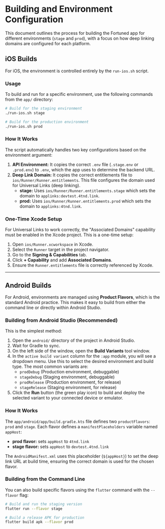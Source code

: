 # Building and Environment Configuration

This document outlines the process for building the Fortuned app for different environments (`stage` and `prod`), with a focus on how deep linking domains are configured for each platform.

## iOS Builds

For iOS, the environment is controlled entirely by the `run-ios.sh` script.

### Usage

To build and run for a specific environment, use the following commands from the `app/` directory:

```bash
# Build for the staging environment
./run-ios.sh stage

# Build for the production environment
./run-ios.sh prod
```

### How It Works

The script automatically handles two key configurations based on the environment argument:

1.  **API Environment:** It copies the correct `.env` file (`.stage.env` or `.prod.env`) to `.env`, which the app uses to determine the backend URL.
2.  **Deep Link Domain:** It copies the correct entitlements file to `ios/Runner/Runner.entitlements`. This file configures the domain used for Universal Links (deep linking).
    *   **stage:** Uses `ios/Runner/Runner.entitlements.stage` which sets the domain to `applinks:devtest.4tnd.link`.
    *   **prod:** Uses `ios/Runner/Runner.entitlements.prod` which sets the domain to `applinks:4tnd.link`.

### One-Time Xcode Setup

For Universal Links to work correctly, the "Associated Domains" capability must be enabled in the Xcode project. This is a one-time setup:

1.  Open `ios/Runner.xcworkspace` in Xcode.
2.  Select the `Runner` target in the project navigator.
3.  Go to the **Signing & Capabilities** tab.
4.  Click **+ Capability** and add **Associated Domains**.
5.  Ensure the `Runner.entitlements` file is correctly referenced by Xcode.

---

## Android Builds

For Android, environments are managed using **Product Flavors**, which is the standard Android practice. This makes it easy to build from either the command line or directly within Android Studio.

### Building from Android Studio (Recommended)

This is the simplest method:

1.  Open the `android/` directory of the project in Android Studio.
2.  Wait for Gradle to sync.
3.  On the left side of the window, open the **Build Variants** tool window.
4.  In the `active build variant` column for the `:app` module, you will see a dropdown menu. Use this to select the desired environment and build type. The most common variants are:
    *   `prodDebug` (Production environment, debuggable)
    *   `stageDebug` (Staging environment, debuggable)
    *   `prodRelease` (Production environment, for release)
    *   `stageRelease` (Staging environment, for release)
5.  Click the **Run** button (the green play icon) to build and deploy the selected variant to your connected device or emulator.

### How It Works

The `app/android/app/build.gradle.kts` file defines two `productFlavors`: `prod` and `stage`. Each flavor defines a `manifestPlaceholders` variable named `appHost`:

*   **prod flavor:** sets `appHost` to `4tnd.link`
*   **stage flavor:** sets `appHost` to `devtest.4tnd.link`

The `AndroidManifest.xml` uses this placeholder (`${appHost}`) to set the deep link URL at build time, ensuring the correct domain is used for the chosen flavor.

### Building from the Command Line

You can also build specific flavors using the `flutter` command with the `--flavor` flag:

```bash
# Build and run the staging version
flutter run --flavor stage

# Build a release APK for production
flutter build apk --flavor prod
```
